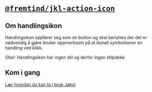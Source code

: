 # [`@fremtind/jkl-action-icon`](https://fremtind.github.io/jokul/components/actionicon/)

## Om handlingsikon

Handlingsikon oppfører seg som en button og skal benyttes der det er nødvendig å gjøre bruker oppmerksom på at ikonet symboliserer en handling ved klikk.

Obs!: Handlingsikon har ingen stil og derfor ingen stilpakke.

## Kom i gang

[Lær hvordan du kan ta i bruk Jøkul](https://fremtind.github.io/jokul/developer/getting-started/)
